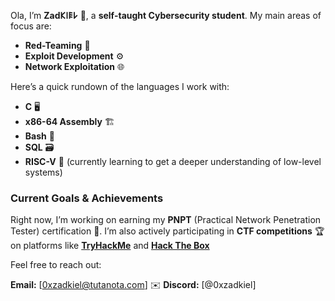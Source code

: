 
Ola, I’m **Zad𐌊𐌉𐌄𐌋** 👋, a **self-taught Cybersecurity student**.  My main areas of focus are:

- **Red-Teaming** 🧠
- **Exploit Development** ⚙️
- **Network Exploitation** 🌐

Here’s a quick rundown of the languages I work with:

- **C** 🖥️
- **x86-64 Assembly** 🏗️
- **Bash** 🐚
- **SQL** 🗃️
- **RISC-V** 🔧 (currently learning to get  a deeper understanding of low-level systems)

### Current Goals & Achievements

Right now, I’m working on earning my **PNPT** (Practical Network Penetration Tester) certification 🎯. I’m also actively participating in **CTF competitions** 🏆 on platforms like [**TryHackMe**](https://tryhackme.com) and [**Hack The Box**](https://www.hackthebox.eu)

Feel free to reach out:

**Email:** [0xzadkiel@tutanota.com] ✉️
**Discord:** [@0xzadkiel]

